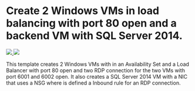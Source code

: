 # Create 2 Windows VMs in load balancing with port 80 open and a backend VM with SQL Server 2014.

<a href="https://portal.azure.com/#create/Microsoft.Template/uri/https%3A%2F%2Fraw.githubusercontent.com%2FAzure%2Fazure-quickstart-templates%2Fmaster%2F301-2fe-lb80-rdp-1be-nsg-rdp%2Fazuredeploy.json" target="_blank">
    <img src="http://azuredeploy.net/deploybutton.png"/>
</a>
<a href="http://armviz.io/#/?load=https%3A%2F%2Fraw.githubusercontent.com%2FAzure%2Fazure-quickstart-templates%2Fmaster%2F301-2fe-lb80-rdp-1be-nsg-rdp%2Fazuredeploy.json" target="_blank">
    <img src="http://armviz.io/visualizebutton.png"/>
</a>

This template creates 2 Windows VMs with in an Availability Set and a Load Balancer with port 80 open and two RDP connection for the two VMs with port 6001 and 6002 open. It also creates a SQL Server 2014 VM with a NIC that uses a NSG where is defined a Inbound rule for an RDP connection.